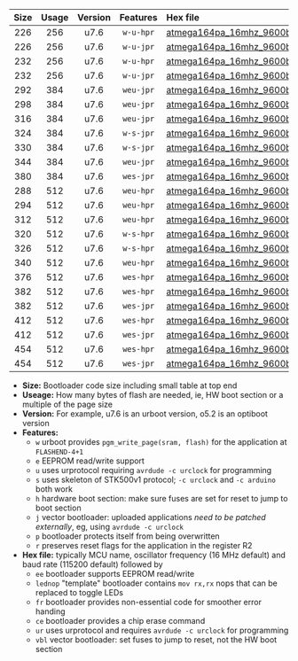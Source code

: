 |Size|Usage|Version|Features|Hex file|
|:-:|:-:|:-:|:-:|:--|
|226|256|u7.6|`w-u-hpr`|[atmega164pa_16mhz_9600bps_ur.hex](https://raw.githubusercontent.com/stefanrueger/urboot/main//atmega164pa_16mhz_9600bps_ur.hex)|
|226|256|u7.6|`w-u-jpr`|[atmega164pa_16mhz_9600bps_ur_vbl.hex](https://raw.githubusercontent.com/stefanrueger/urboot/main//atmega164pa_16mhz_9600bps_ur_vbl.hex)|
|232|256|u7.6|`w-u-hpr`|[atmega164pa_16mhz_9600bps_lednop_ur.hex](https://raw.githubusercontent.com/stefanrueger/urboot/main//atmega164pa_16mhz_9600bps_lednop_ur.hex)|
|232|256|u7.6|`w-u-jpr`|[atmega164pa_16mhz_9600bps_lednop_ur_vbl.hex](https://raw.githubusercontent.com/stefanrueger/urboot/main//atmega164pa_16mhz_9600bps_lednop_ur_vbl.hex)|
|292|384|u7.6|`weu-jpr`|[atmega164pa_16mhz_9600bps_ee_ur_vbl.hex](https://raw.githubusercontent.com/stefanrueger/urboot/main//atmega164pa_16mhz_9600bps_ee_ur_vbl.hex)|
|298|384|u7.6|`weu-jpr`|[atmega164pa_16mhz_9600bps_ee_lednop_ur_vbl.hex](https://raw.githubusercontent.com/stefanrueger/urboot/main//atmega164pa_16mhz_9600bps_ee_lednop_ur_vbl.hex)|
|316|384|u7.6|`weu-jpr`|[atmega164pa_16mhz_9600bps_ee_lednop_fr_ur_vbl.hex](https://raw.githubusercontent.com/stefanrueger/urboot/main//atmega164pa_16mhz_9600bps_ee_lednop_fr_ur_vbl.hex)|
|324|384|u7.6|`w-s-jpr`|[atmega164pa_16mhz_9600bps_vbl.hex](https://raw.githubusercontent.com/stefanrueger/urboot/main//atmega164pa_16mhz_9600bps_vbl.hex)|
|330|384|u7.6|`w-s-jpr`|[atmega164pa_16mhz_9600bps_lednop_vbl.hex](https://raw.githubusercontent.com/stefanrueger/urboot/main//atmega164pa_16mhz_9600bps_lednop_vbl.hex)|
|344|384|u7.6|`weu-jpr`|[atmega164pa_16mhz_9600bps_ee_lednop_fr_ce_ur_vbl.hex](https://raw.githubusercontent.com/stefanrueger/urboot/main//atmega164pa_16mhz_9600bps_ee_lednop_fr_ce_ur_vbl.hex)|
|380|384|u7.6|`wes-jpr`|[atmega164pa_16mhz_9600bps_ee_vbl.hex](https://raw.githubusercontent.com/stefanrueger/urboot/main//atmega164pa_16mhz_9600bps_ee_vbl.hex)|
|288|512|u7.6|`weu-hpr`|[atmega164pa_16mhz_9600bps_ee_ur.hex](https://raw.githubusercontent.com/stefanrueger/urboot/main//atmega164pa_16mhz_9600bps_ee_ur.hex)|
|294|512|u7.6|`weu-hpr`|[atmega164pa_16mhz_9600bps_ee_lednop_ur.hex](https://raw.githubusercontent.com/stefanrueger/urboot/main//atmega164pa_16mhz_9600bps_ee_lednop_ur.hex)|
|312|512|u7.6|`weu-hpr`|[atmega164pa_16mhz_9600bps_ee_lednop_fr_ur.hex](https://raw.githubusercontent.com/stefanrueger/urboot/main//atmega164pa_16mhz_9600bps_ee_lednop_fr_ur.hex)|
|320|512|u7.6|`w-s-hpr`|[atmega164pa_16mhz_9600bps.hex](https://raw.githubusercontent.com/stefanrueger/urboot/main//atmega164pa_16mhz_9600bps.hex)|
|326|512|u7.6|`w-s-hpr`|[atmega164pa_16mhz_9600bps_lednop.hex](https://raw.githubusercontent.com/stefanrueger/urboot/main//atmega164pa_16mhz_9600bps_lednop.hex)|
|340|512|u7.6|`weu-hpr`|[atmega164pa_16mhz_9600bps_ee_lednop_fr_ce_ur.hex](https://raw.githubusercontent.com/stefanrueger/urboot/main//atmega164pa_16mhz_9600bps_ee_lednop_fr_ce_ur.hex)|
|376|512|u7.6|`wes-hpr`|[atmega164pa_16mhz_9600bps_ee.hex](https://raw.githubusercontent.com/stefanrueger/urboot/main//atmega164pa_16mhz_9600bps_ee.hex)|
|382|512|u7.6|`wes-hpr`|[atmega164pa_16mhz_9600bps_ee_lednop.hex](https://raw.githubusercontent.com/stefanrueger/urboot/main//atmega164pa_16mhz_9600bps_ee_lednop.hex)|
|382|512|u7.6|`wes-jpr`|[atmega164pa_16mhz_9600bps_ee_lednop_vbl.hex](https://raw.githubusercontent.com/stefanrueger/urboot/main//atmega164pa_16mhz_9600bps_ee_lednop_vbl.hex)|
|412|512|u7.6|`wes-hpr`|[atmega164pa_16mhz_9600bps_ee_lednop_fr.hex](https://raw.githubusercontent.com/stefanrueger/urboot/main//atmega164pa_16mhz_9600bps_ee_lednop_fr.hex)|
|412|512|u7.6|`wes-jpr`|[atmega164pa_16mhz_9600bps_ee_lednop_fr_vbl.hex](https://raw.githubusercontent.com/stefanrueger/urboot/main//atmega164pa_16mhz_9600bps_ee_lednop_fr_vbl.hex)|
|454|512|u7.6|`wes-hpr`|[atmega164pa_16mhz_9600bps_ee_lednop_fr_ce.hex](https://raw.githubusercontent.com/stefanrueger/urboot/main//atmega164pa_16mhz_9600bps_ee_lednop_fr_ce.hex)|
|454|512|u7.6|`wes-jpr`|[atmega164pa_16mhz_9600bps_ee_lednop_fr_ce_vbl.hex](https://raw.githubusercontent.com/stefanrueger/urboot/main//atmega164pa_16mhz_9600bps_ee_lednop_fr_ce_vbl.hex)|

- **Size:** Bootloader code size including small table at top end
- **Useage:** How many bytes of flash are needed, ie, HW boot section or a multiple of the page size
- **Version:** For example, u7.6 is an urboot version, o5.2 is an optiboot version
- **Features:**
  + `w` urboot provides `pgm_write_page(sram, flash)` for the application at `FLASHEND-4+1`
  + `e` EEPROM read/write support
  + `u` uses urprotocol requiring `avrdude -c urclock` for programming
  + `s` uses skeleton of STK500v1 protocol; `-c urclock` and `-c arduino` both work
  + `h` hardware boot section: make sure fuses are set for reset to jump to boot section
  + `j` vector bootloader: uploaded applications *need to be patched externally*, eg, using `avrdude -c urclock`
  + `p` bootloader protects itself from being overwritten
  + `r` preserves reset flags for the application in the register R2
- **Hex file:** typically MCU name, oscillator frequency (16 MHz default) and baud rate (115200 default) followed by
  + `ee` bootloader supports EEPROM read/write
  + `lednop` "template" bootloader contains `mov rx,rx` nops that can be replaced to toggle LEDs
  + `fr` bootloader provides non-essential code for smoother error handing
  + `ce` bootloader provides a chip erase command
  + `ur` uses urprotocol and requires `avrdude -c urclock` for programming
  + `vbl` vector bootloader: set fuses to jump to reset, not the HW boot section
